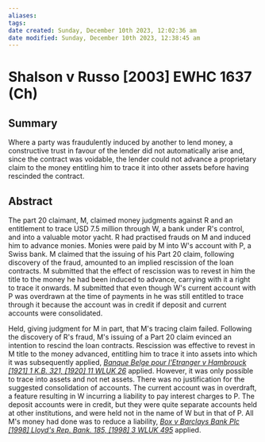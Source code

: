```yaml
---
aliases: 
tags: 
date created: Sunday, December 10th 2023, 12:02:36 am
date modified: Sunday, December 10th 2023, 12:38:45 am
---
```


# Shalson v Russo [2003] EWHC 1637 (Ch)

## Summary

Where a party was fraudulently induced by another to lend money, a constructive trust in favour of the lender did not automatically arise and, since the contract was voidable, the lender could not advance a proprietary claim to the money entitling him to trace it into other assets before having rescinded the contract.

## Abstract

The part 20 claimant, M, claimed money judgments against R and an entitlement to trace USD 7.5 million through W, a bank under R's control, and into a valuable motor yacht. R had practised frauds on M and induced him to advance monies. Monies were paid by M into W's account with P, a Swiss bank. M claimed that the issuing of his Part 20 claim, following discovery of the fraud, amounted to an implied rescission of the loan contracts. M submitted that the effect of rescission was to revest in him the title to the money he had been induced to advance, carrying with it a right to trace it onwards. M submitted that even though W's current account with P was overdrawn at the time of payments in he was still entitled to trace through it because the account was in credit if deposit and current accounts were consolidated.

Held, giving judgment for M in part, that M's tracing claim failed. Following the discovery of R's fraud, M's issuing of a Part 20 claim evinced an intention to rescind the loan contracts. Rescission was effective to revest in M title to the money advanced, entitling him to trace it into assets into which it was subsequently applied, _[Banque Belge pour l'Etranger v Hambrouck [1921] 1 K.B. 321, [1920] 11 WLUK 26](https://uk.westlaw.com/Document/I6F0A89B0E42711DA8FC2A0F0355337E9/View/FullText.html?originationContext=document&transitionType=DocumentItem&ppcid=e6935dd6867a4e5ebacd04e22f4f3b97&contextData=(sc.Default))_ applied. However, it was only possible to trace into assets and not net assets. There was no justification for the suggested consolidation of accounts. The current account was in overdraft, a feature resulting in W incurring a liability to pay interest charges to P. The deposit accounts were in credit, but they were quite separate accounts held at other institutions, and were held not in the name of W but in that of P. All M's money had done was to reduce a liability, _[Box v Barclays Bank Plc [1998] Lloyd's Rep. Bank. 185, [1998] 3 WLUK 495](https://uk.westlaw.com/Document/I391A6910E43611DA8FC2A0F0355337E9/View/FullText.html?originationContext=document&transitionType=DocumentItem&ppcid=e6935dd6867a4e5ebacd04e22f4f3b97&contextData=(sc.Default))_ applied.
